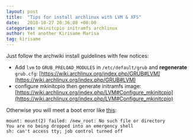 ```yaml
---
layout: post
title:  "Tips for install archlinux with LVM & XFS"
date:   2018-10-27 20:36:08 +08:00
categories: mkinitcpio initramfs archlinux
author: Yet another Kirisame Marisa
tag: kirisame
---
```


Just follow the archwiki install guidelines with few notices:

* Add `lvm` to `GRUB_PRELOAD_MODULES` in `/etc/default/grub` and **regenerate** `grub.cfg`: [https://wiki.archlinux.org/index.php/GRUB#LVM](https://wiki.archlinux.org/index.php/GRUB#LVM)
* configure mkinitcpio then generate initramfs image: [https://wiki.archlinux.org/index.php/LVM#Configure_mkinitcpio](https://wiki.archlinux.org/index.php/LVM#Configure_mkinitcpio)

Otherwise you will meet a boot error like [this](https://www.reddit.com/r/archlinux/comments/5ueaar/failed_mounting_new_root/):

```
mount: mount(2) failed: /new_root: No such file or directory
You are no being dropped into an emergency shell
sh: can't access tty; job control turned off
```
